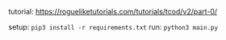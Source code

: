 tutorial: https://rogueliketutorials.com/tutorials/tcod/v2/part-0/

setup: `pip3 install -r requirements.txt`
run: `python3 main.py`
